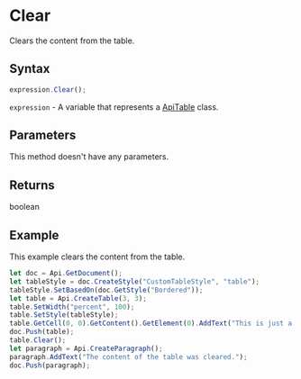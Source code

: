 # Clear

Clears the content from the table.

## Syntax

```javascript
expression.Clear();
```

`expression` - A variable that represents a [ApiTable](../ApiTable.md) class.

## Parameters

This method doesn't have any parameters.

## Returns

boolean

## Example

This example clears the content from the table.

```javascript editor-
let doc = Api.GetDocument();
let tableStyle = doc.CreateStyle("CustomTableStyle", "table");
tableStyle.SetBasedOn(doc.GetStyle("Bordered"));
let table = Api.CreateTable(3, 3);
table.SetWidth("percent", 100);
table.SetStyle(tableStyle);
table.GetCell(0, 0).GetContent().GetElement(0).AddText("This is just a sample text.");
doc.Push(table);
table.Clear();
let paragraph = Api.CreateParagraph();
paragraph.AddText("The content of the table was cleared.");
doc.Push(paragraph);
```
